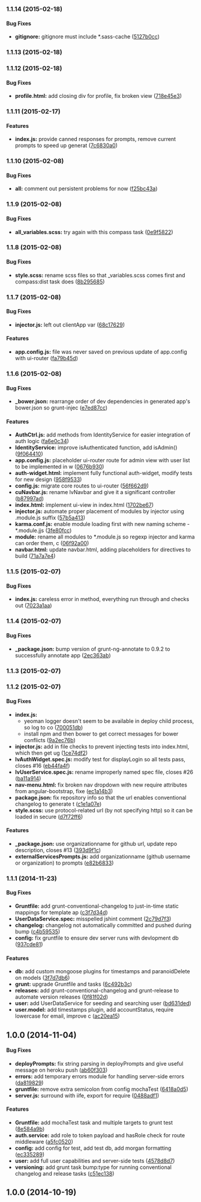 <a name="1.1.14"></a>
### 1.1.14 (2015-02-18)


#### Bug Fixes

* **gitignore:** gitignore must include *.sass-cache ([5127b0cc](https://github.com/columbiajs/generator-columbia-angular/commit/5127b0cc0af3eebad6e9c3e35a8da5344b0d8d41))


<a name="1.1.13"></a>
### 1.1.13 (2015-02-18)


<a name="1.1.12"></a>
### 1.1.12 (2015-02-18)


#### Bug Fixes

* **profile.html:** add closing div for profile, fix broken view ([718e45e3](https://github.com/columbiajs/generator-columbia-angular/commit/718e45e3f150b789c4343cff20a053dea86e26e8))


<a name="1.1.11"></a>
### 1.1.11 (2015-02-17)


#### Features

* **index.js:** provide canned responses for prompts, remove current prompts to speed up generat ([7c6830a0](https://github.com/columbiajs/generator-columbia-angular/commit/7c6830a075a4f7a4e024bc9dd6b08c7f6ac6578c))


<a name="1.1.10"></a>
### 1.1.10 (2015-02-08)


#### Bug Fixes

* **all:** comment out persistent problems for now ([f25bc43a](https://github.com/columbiajs/generator-columbia-angular/commit/f25bc43a5e24e11a142e9f63270d8880bf621c04))


<a name="1.1.9"></a>
### 1.1.9 (2015-02-08)


#### Bug Fixes

* **all_variables.scss:** try again with this compass task ([0e9f5822](https://github.com/columbiajs/generator-columbia-angular/commit/0e9f58226eae541a9a89d7d19769a421aaeec742))


<a name="1.1.8"></a>
### 1.1.8 (2015-02-08)


#### Bug Fixes

* **style.scss:** rename scss files so that _variables.scss comes first and compass:dist task does ([8b295685](https://github.com/columbiajs/generator-columbia-angular/commit/8b2956850995df70376692a8bdae33577644aed4))


<a name="1.1.7"></a>
### 1.1.7 (2015-02-08)


#### Bug Fixes

* **injector.js:** left out clientApp var ([68c17629](https://github.com/columbiajs/generator-columbia-angular/commit/68c17629fa997e5610880176b1a6ef2a81b27ae4))


#### Features

* **app.config.js:** file was never saved on previous update of app.config with ui-router ([fa79b45d](https://github.com/columbiajs/generator-columbia-angular/commit/fa79b45d588970b632147cca9d3882627bcb1860))


<a name="1.1.6"></a>
### 1.1.6 (2015-02-08)


#### Bug Fixes

* **_bower.json:** rearrange order of dev dependencies in generated app's bower.json so grunt-injec ([e7ed87cc](https://github.com/columbiajs/generator-columbia-angular/commit/e7ed87ccea9807564deed1250bb54f5d510c5406))


#### Features

* **AuthCtrl.js:** add methods from IdentityService for easier integration of auth logic ([fa6e0c34](https://github.com/columbiajs/generator-columbia-angular/commit/fa6e0c34ebf1833e8777e47dcd68ad7025213cd0))
* **IdentityService:** improve isAuthenticated function, add isAdmin() ([9f064410](https://github.com/columbiajs/generator-columbia-angular/commit/9f064410e4a1556061b9ec72fb5f38cf160f367d))
* **app.config.js:** placeholder ui-router route for admin view with user list to be implemented in w ([0676b930](https://github.com/columbiajs/generator-columbia-angular/commit/0676b93060ad78b277762e8f728a5a9c50cf21be))
* **auth-widget.html:** implement fully functional auth-widget, modify tests for new design ([958f9533](https://github.com/columbiajs/generator-columbia-angular/commit/958f953365f411be000ae3aeac22baeb21b6d98a))
* **config.js:** migrate core routes to ui-router ([56f662d9](https://github.com/columbiajs/generator-columbia-angular/commit/56f662d9d2c29ed5ef875d4d4a1dc6f80dd2664c))
* **cuNavbar.js:** rename lvNavbar and give it a significant controller ([b87997ad](https://github.com/columbiajs/generator-columbia-angular/commit/b87997ad54e8fbffb99230bee4d65bf2eacd5a9f))
* **index.html:** implement ui-view in index.html ([1702be67](https://github.com/columbiajs/generator-columbia-angular/commit/1702be671f0d3d3fd662f64260a09bfa6d9b4941))
* **injector.js:** automate proper placement of modules by injector using .module.js suffix ([57b5a413](https://github.com/columbiajs/generator-columbia-angular/commit/57b5a413a369aa19a4cda785337a94e36cd5d28f))
* **karma.conf.js:** enable module loading first with new naming scheme - *.module.jjs ([3fe80fcc](https://github.com/columbiajs/generator-columbia-angular/commit/3fe80fcc96c8a505c6912dd66204c8bafddf13ad))
* **module:** rename all modules to *.module.js so regexp injector and karma can order them, c ([06f92a00](https://github.com/columbiajs/generator-columbia-angular/commit/06f92a00271b127a0396e0a38d53b4d6165ac974))
* **navbar.html:** update navbar.html, adding placeholders for directives to build ([71a7a7e4](https://github.com/columbiajs/generator-columbia-angular/commit/71a7a7e4b4cadb5f5d5d77c2c0bc42f68e28b82d))


<a name="1.1.5"></a>
### 1.1.5 (2015-02-07)


#### Bug Fixes

* **index.js:** careless error in method, everything run through and checks out ([7023a1aa](https://github.com/columbiajs/generator-columbia-angular/commit/7023a1aaecfc21eba824852fc1aab0b3fcefd8c7))


<a name="1.1.4"></a>
### 1.1.4 (2015-02-07)


#### Bug Fixes

* **_package.json:** bump version of grunt-ng-annotate to 0.9.2 to successfully annotate app ([2ec363ab](https://github.com/columbiajs/generator-columbia-angular/commit/2ec363ab37a28f74b86914fe5da677d7dc2f2d2a))


<a name="1.1.3"></a>
### 1.1.3 (2015-02-07)


<a name="1.1.2"></a>
### 1.1.2 (2015-02-07)


#### Bug Fixes

* **index.js:**
  * yeoman logger doesn't seem to be available in deploy child process, so log to co ([700051db](https://github.com/columbiajs/generator-columbia-angular/commit/700051db77bd11ffcd67216b2820e621bca55824))
  * install npm and then bower to get correct messages for bower conflicts ([9a2ec76b](https://github.com/columbiajs/generator-columbia-angular/commit/9a2ec76b7c60c3f43b2a4652ebbe5be2902f6200))
* **injector.js:** add in file checks to prevent injecting tests into index.html, which then get ug ([1ce74df2](https://github.com/columbiajs/generator-columbia-angular/commit/1ce74df27a4a3d0abcb2753c817d25cb30b2d7f2))
* **lvAuthWidget.spec.js:** modify test for displayLogin so all tests pass, closes #16 ([eb44fa4f](https://github.com/columbiajs/generator-columbia-angular/commit/eb44fa4f6d900b3ebb746ad5927d0b0e3885748a))
* **lvUserService.spec.js:** rename improperly named spec file, closes #26 ([ba11a914](https://github.com/columbiajs/generator-columbia-angular/commit/ba11a914f7b56385296b2c0e1f17ce26669ac717))
* **nav-menu.html:** fix broken nav dropdown with new require attributes from angular-bootstrap, fixe ([ec1a14b3](https://github.com/columbiajs/generator-columbia-angular/commit/ec1a14b365c908f907cd7d320994057324467eda))
* **package.json:** fix repository info so that the url enables conventional changelog to generate t ([c1e1a07e](https://github.com/columbiajs/generator-columbia-angular/commit/c1e1a07e167490f7c0f0b0292f65357dee88540b))
* **style.scss:** use protocol-related url (by not specifying http) so it can be loaded in secure  ([d7f72ff6](https://github.com/columbiajs/generator-columbia-angular/commit/d7f72ff6e6e343ae3685d8e70e0c261b975fe88b))


#### Features

* **_package.json:** use organizationname for github url, update repo description, closes #13 ([393d9f1c](https://github.com/columbiajs/generator-columbia-angular/commit/393d9f1c03febfaca0d63a54e1a7a04c2c54b3ee))
* **externalServicesPrompts.js:** add organizationname (github username or organization) to prompts ([e82b6833](https://github.com/columbiajs/generator-columbia-angular/commit/e82b68337263b246649462697e9c5db566c49090))


<a name="1.1.1"></a>
### 1.1.1 (2014-11-23)


#### Bug Fixes

* **Gruntfile:** add grunt-conventional-changelog to just-in-time static mappings for template ap ([c3f7d34d](https://github.com/leviathantech/generator-leviathan/commit/c3f7d34dcb3e90bd7d36115b870cabfe226ccdab))
* **UserDataService.spec:** misspelled jshint comment ([2c79d7f3](https://github.com/leviathantech/generator-leviathan/commit/2c79d7f3e9631c25b713aea03662bcf03fa71f12))
* **changelog:** changelog not automatically committed and pushed during bump ([c4b59535](https://github.com/leviathantech/generator-leviathan/commit/c4b595357c6f17fdb6975e9949386f46c640f667))
* **config:** fix gruntfile to ensure dev server runs with devlopment db ([937cde81](https://github.com/leviathantech/generator-leviathan/commit/937cde811fbceddec2d69421a9675ecf11dea3a8))


#### Features

* **db:** add custom mongoose plugins for timestamps and paranoidDelete on models ([3f7d7db6](https://github.com/leviathantech/generator-leviathan/commit/3f7d7db61008b7328ddf2483ff4220edcf4aeac1))
* **grunt:** upgrade Gruntfile and tasks ([6c492b3c](https://github.com/leviathantech/generator-leviathan/commit/6c492b3cc5140c50afd325e57d4aa5348d0695cb))
* **releases:** add grunt-conventional-changelog and grunt-release to automate version releases  ([0f81f02d](https://github.com/leviathantech/generator-leviathan/commit/0f81f02d5518cb3b979d983225022c54d9b04eb8))
* **user:** add UserDataService for seeding and searching user ([bd631ded](https://github.com/leviathantech/generator-leviathan/commit/bd631dedd8c8978784decd9b40d4f03e3a6ccc84))
* **user.model:** add timestamps plugin, add accountStatus, require lowercase for email, improve c ([ac20ea15](https://github.com/leviathantech/generator-leviathan/commit/ac20ea15efbc7f251f0279baa0205cfcd55be688))


<a name="1.0.0"></a>
## 1.0.0 (2014-11-04)


#### Bug Fixes

* **deployPrompts:** fix string parsing in deployPrompts and give useful message on heroku push ([ab60f303](https://github.com/leviathantech/generator-leviathan/commit/ab60f30385ff7b0c1453ab31016ed9393876aca5))
* **errors:** add temporary errors module for handling server-side errors ([da819829](https://github.com/leviathantech/generator-leviathan/commit/da81982940cb3588ebafcea303a443cc1e215366))
* **gruntfile:** remove extra semicolon from config mochaTest ([6418a0d5](https://github.com/leviathantech/generator-leviathan/commit/6418a0d5cf4837410813ec0cbe85000b9bb909ba))
* **server.js:** surround with iife, export for require ([0488adf1](https://github.com/leviathantech/generator-leviathan/commit/0488adf155ef56d6134db04f1285d75cedf5b8a0))


#### Features

* **Gruntfile:** add mochaTest task and multiple targets to grunt test ([8e584a9b](https://github.com/leviathantech/generator-leviathan/commit/8e584a9b20b6a39830f5302fa0810e512f071bb5))
* **auth.service:** add role to token payload and hasRole check for route middleware ([a5fc0520](https://github.com/leviathantech/generator-leviathan/commit/a5fc0520966840594723f7aff5ed7adb608d58a1))
* **config:** add config for test, add test db, add morgan formatting ([ec335289](https://github.com/leviathantech/generator-leviathan/commit/ec3352897db9d06db33052da728ffabe8b7b51d4))
* **user:** add full user capabilities and server-side tests ([4578d8d7](https://github.com/leviathantech/generator-leviathan/commit/4578d8d7f0fb746ea4860ad1fca41a1d5fd7224c))
* **versioning:** add grunt task bump:type for running conventional changelog and release tasks ([c51ec138](https://github.com/leviathantech/generator-leviathan/commit/c51ec138f01782cb01b9708401b321c751a3f35a))


<a name="1.0.0"></a>
## 1.0.0 (2014-10-19)
